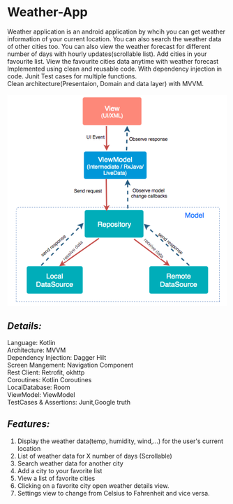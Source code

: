 # Weather-App
Weather application is an android application by whcih you can get weather information of your current location. You can also search the weather data of other cities too. You can also view the weather forecast for different number of days with hourly updates(scrollable list). Add cities in your favourite list. View the favourite cities data anytime with weather forecast<br />
Implemented using clean and reusable code. With dependency injection in code. Junit Test cases for multiple functions.<br />
Clean architecture(Presentaion, Domain and data layer) with MVVM.<br />
<br />
![alt text](https://github.com/alishahbaz659/Weather-App/blob/main/Diagram/Architecture%20Diagram.png)
<br />


## *Details:*<br />

Language: Kotlin <br />
Architecture: MVVM<br />
Dependency Injection: Dagger Hilt<br />
Screen Mangement: Navigation Component<br />
Rest Client: Retrofit, okhttp<br />
Coroutines: Kotlin Coroutines<br />
LocalDatabase: Room<br />
ViewModel: ViewModel <br />
TestCases & Assertions: Junit,Google truth

## *Features:*
1) Display the weather data(temp, humidity, wind,...) for the user's current location <br />
2) List of weather data for X number of days (Scrollable) <br />
3) Search weather data for another city <br />
4) Add a city to your favorite list <br/>
5) View a list of favorite cities <br/>
6) Clicking on a favorite city open weather details view. <br/>
7) Settings view to change from Celsius to Fahrenheit and vice versa.

